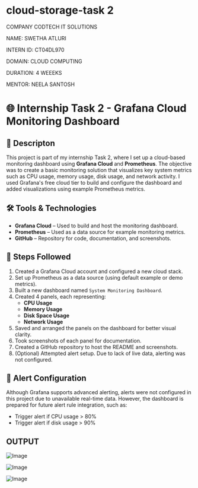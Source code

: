 # cloud-storage-task 2
COMPANY CODTECH IT SOLUTIONS

 NAME: SWETHA ATLURI

 INTERN ID: CT04DL970

 DOMAIN: CLOUD COMPUTING

 DURATION: 4 WEEEKS

 MENTOR: NEELA SANTOSH

 # 🌐 Internship Task 2 - Grafana Cloud Monitoring Dashboard

## 🧩 Descripton

This project is part of my internship Task 2, where I set up a cloud-based monitoring dashboard using **Grafana Cloud** and **Prometheus**. The objective was to create a basic monitoring solution that visualizes key system metrics such as CPU usage, memory usage, disk usage, and network activity. I used Grafana's free cloud tier to build and configure the dashboard and added visualizations using example Prometheus metrics.

## 🛠 Tools & Technologies

- **Grafana Cloud** – Used to build and host the monitoring dashboard.
- **Prometheus** – Used as a data source for example monitoring metrics.
- **GitHub** – Repository for code, documentation, and screenshots.


## 🚀 Steps Followed

1. Created a Grafana Cloud account and configured a new cloud stack.
2. Set up Prometheus as a data source (using default example or demo metrics).
3. Built a new dashboard named `System Monitoring Dashboard`.
4. Created 4 panels, each representing:
   - **CPU Usage**
   - **Memory Usage**
   - **Disk Space Usage**
   - **Network Usage**
5. Saved and arranged the panels on the dashboard for better visual clarity.
6. Took screenshots of each panel for documentation.
7. Created a GitHub repository to host the README and screenshots.
8. (Optional) Attempted alert setup. Due to lack of live data, alerting was not configured.

## 🔔 Alert Configuration

Although Grafana supports advanced alerting, alerts were not configured in this project due to unavailable real-time data. However, the dashboard is prepared for future alert rule integration, such as:
- Trigger alert if CPU usage > 80%
- Trigger alert if disk usage > 90%

## OUTPUT
![Image](https://github.com/user-attachments/assets/d9301574-5faa-459e-95dd-81a8134777de)

![Image](https://github.com/user-attachments/assets/9d3da87f-0b22-455d-ad83-ca75aceaa523)

![Image](https://github.com/user-attachments/assets/8c5d925a-d27b-43b3-9be9-dad57b1c38bb)


